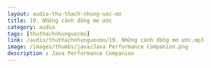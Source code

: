 ```yaml
---
layout: audio-thu-thach-nhung-uoc-mo
title: 19. Những cánh đồng mơ ước
category: audio
tags: [thuthachnhunguocmo]
link: /audio/thuthachnhunguocmo/19. Những cánh đồng mơ ước.mp3 
image: /images/thumbs/java/Java Performance Companion.png
description : Java Performance Companion 
---
```












